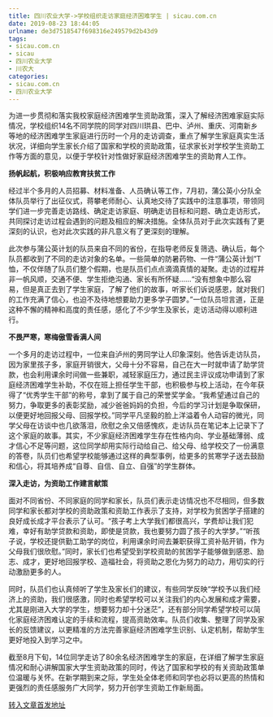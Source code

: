 ```yaml
---
title: 四川农业大学->学校组织走访家庭经济困难学生 | sicau.com.cn
date: 2019-08-23 18:44:05
urlname: de3d7518547f698316e249579d2b43d9
tags: 
- sicau.com.cn
- sicau
- 四川农业大学
- 川农大
categories:
- sicau.com.cn
- 四川农业大学
---
```



为进一步贯彻和落实我校家庭经济困难学生资助政策，深入了解经济困难家庭实际情况，学校组织14名不同学院的同学对四川珙县、巴中、泸州、重庆、河南新乡等地的经济困难学生家庭进行历时一个月的走访调查，重点了解学生家庭真实生活状况，详细向学生家长介绍了国家和学校的资助政策，征求家长对学校学生资助工作等方面的意见，以便于学校针对性做好家庭经济困难学生的资助育人工作。

**扬帆起航，积极响应教育扶贫工作**

经过半个多月的人员招募、材料准备、人员确认等工作，7月初，蒲公英小分队全体队员举行了出征仪式，蒋攀老师耐心、认真地交待了实践中的注意事项，带领同学们进一步完善走访路线、确定走访家庭、明确走访目标和问题、确立走访形式，共同探讨走访过程会遇到的问题及相应的解决措施。全体队员对于此次实践有了更深刻的认识，也对此次实践的非凡意义有了更深刻的理解。

此次参与蒲公英计划的队员来自不同的省份，在指导老师反复筛选、确认后，每个队员都收到了不同的走访对象的名单。一些简单的防暑药物、一件“蒲公英计划”T恤，不仅伴随了队员们整个假期，也是队员们点点滴滴真情的凝聚。走访的过程并非一帆风顺，交通不便、学生拒绝沟通、家长有所怀疑……“没有想象中那么容易，但是真正去到了学生家庭，了解了他们的故事，听家长们诉说感恩，就对我们的工作充满了信心，也迫不及待地想要助力更多学子圆梦。”一位队员坦言道，正是这种不懈的精神和高度的责任感，感化了不少学生及家长，走访活动得以顺利进行。

**不畏严寒，寒梅傲雪香满人间**

一个多月的走访过程中，一位来自泸州的男同学让人印象深刻。他告诉走访队员，因为家里孩子多，家庭开销很大，父母十分不容易，自己在大一时就申请了助学贷款，也会利用课余时间做一些兼职，减轻家庭压力，通过民主评议成功申请到了家庭经济困难学生补助，不仅在班上担任学生干部，也积极参与校上活动，在今年获得了“优秀学生干部”的称号，拿到了属于自己的荣誉奖学金。“我希望通过自己的努力，争取更多的表彰奖励，减少爸爸妈妈的负担，今后的学习计划是争取保研，以便更好地回报父母、回报学校。”同学平凡坚毅的脸上洋溢着令人动容的微光，同学父母在访谈中也几欲落泪，欣慰之余又倍感愧疚，走访队员在笔记本上记录下了这个家庭的故事。其实，不少家庭经济困难学生存在性格内向、学业基础薄弱、成才信心不足等问题，这位同学却用实际行动给自己、给父母、给学校交了一份满意的答卷，队员们也希望学校能够通过这样的典型事例，给更多的贫寒学子送去鼓励和信心，将其培养成“自尊、自信、自立、自强”的学生群体。

**深入走访，为资助工作建言献策**

面对不同省份、不同家庭的同学和家长，队员们表示走访情况也不尽相同，但多数同学和家长都对学校的资助政策和资助工作表示了支持，对学校为贫困学子搭建的良好成长成才平台表示了认可。“孩子考上大学我们都很高兴，学费却让我们犯难，幸好有助学贷款和资助，即使是贷款，我也要努力圆了孩子的大学梦。”“听孩子说，学校还提供勤工助学的岗位，利用课余时间去兼职获得工资补贴开销，作为父母我们很欣慰。”同时，家长们也希望受到学校资助的贫困学子能够做到感恩、励志、成才，更好地回报学校、造福社会，将资助之恩化为努力的动力，用切实的行动激励更多的人。

同时，队员们也认真倾听了学生及家长们的建议，有些同学反映“学校予以我们经济上的资助，我们很感激，同时也希望学校可以关注我们的内心发展和成才需要，尤其是刚进入大学的学生，想要努力却十分迷茫”，还有部分同学希望学校可以简化家庭经济困难认定的手续和流程，提高资助效率。队员们收集、整理了同学及家长的反馈建议，以更精准的方法完善家庭经济困难学生识别、认定机制，帮助学生更好地投入到学习之中。

截至8月下旬，14位同学走访了80余名经济困难学生的家庭，在详细了解学生家庭情况和耐心讲解国家大学生资助政策的同时，传达了国家和学校的有关资助政策单位温暖与关怀。在新学期到来之际，学生处全体老师和同学也必将以更高的热情和更强烈的责任感服务广大同学，努力开创学生资助工作新局面。





[转入文章首发地址](https://news.sicau.edu.cn/info/1078/52890.htm)